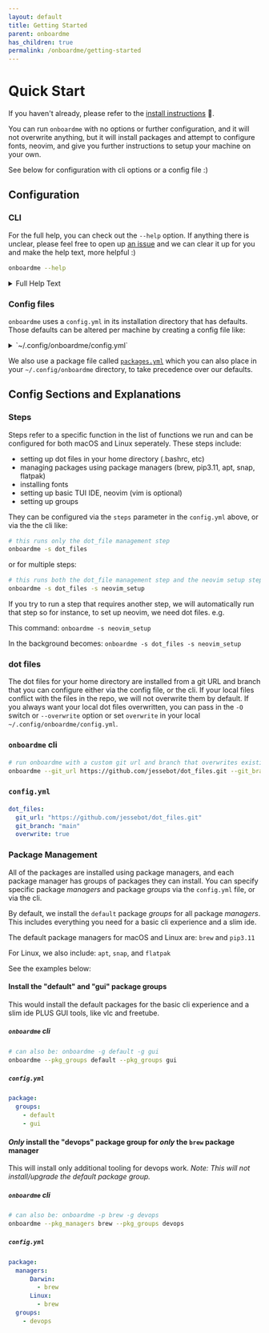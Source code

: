 ```yaml
---
layout: default
title: Getting Started
parent: onboardme
has_children: true
permalink: /onboardme/getting-started
---
```


# Quick Start

If you haven't already, please refer to the
[install instructions](https://jessebot.github.io/onboardme/onboardme/getting-started/installation) 🌱.

You can run `onboardme` with no options or further configuration, and it will
not overwrite anything, but it will install packages and attempt to configure
fonts, neovim, and give you further instructions to setup your machine on your own.

See below for configuration with cli options or a config file :)

## Configuration

### CLI

For the full help, you can check out the `--help` option. If anything there is
unclear, please feel free to open up [an issue](https://github.com/onboardme/issues)
and we can clear it up for you and make the help text, more helpful :)

```bash
onboardme --help
```

<details>
  <summary>Full Help Text</summary>

  [<img src='https://raw.githubusercontent.com/jessebot/onboardme/main/docs/onboardme/screenshots/help_text.svg' alt='screenshot of full output of onboardme --help'>](https://raw.githubusercontent.com/jessebot/onboardme/main/docs/onboardme/screenshots/help_text.svg)

</details>

### Config files

`onboardme` uses a `config.yml` in its installation directory that has defaults.
Those defaults can be altered per machine by creating a config file like:

<details>
  <summary>`~/.config/onboardme/config.yml`</summary>

  ```yaml
  ---
  # ______________________________________________________________ #
  #         Config file for the onboardme cli:                     #
  #          ~/.config/onboardme/config.yml                        #
  # -------------------------------------------------------------- #

  log:
    # Full path to a file you'd like to log to. Creates file if it doesn't exist
    file: ""
    # what level of logs to output (DEBUG, INFO, WARN, ERROR)
    level: "INFO"

  # steps refer to a specific function in the list of functions we run
  steps:
    # these are mac specific steps
    Darwin:
      - dot_files
      - packages
      - font_setup
      - neovim_setup
    # these are linux specific steps
    Linux:
      - dot_files
      - packages
      - font_setup
      - neovim_setup
      - group_setup

  dot_files:
    # personal git repo URL for your dot files, defaults to jessebot/dot_files
    git_url: "https://github.com/jessebot/dot_files.git"

    # the branch to use for the git repo above, defaults to main
    git_branch: "main"

    # !CAREFUL: runs a `git reset --hard`, which will overwite/delete files in ~
    # that conflict with the above defined git repo url and branch.
    # You should run the following to get the files that would be overwritten:
    # onboardme -s dot_files
    overwrite: false

  # This is the basic package config.
  package:
    # Remove any of the below pkg managers to only run the remaining pkg managers
    managers:
      # these are macOS specific steps
      Darwin:
        - brew
        - pip3.11
      # these are linux specific steps
      Linux:
        - brew
        - pip3.11
        - apt
        - snap
        - flatpak
    # list of extra existing packages groups to install
    groups:
      - default
      # uncomment these to add them as default installed package groups
      # - gaming
      # - work

  # known safe remote hosts that you expect to be able to ping and SSH into
  remote_hosts: []
    # has to be IP address or hostname like this example
    # - 192.168.42.42

  # setup iptable on Linux only
  firewall: false
  ```

  If the comments in this configuration file are unclear, please feel free to
  open up [an issue](https://github.com/onboardme/issues) and we'll help! :)

</details>

We also use a package file called
[`packages.yml`](https://github.com/jessebot/dot_files/blob/main/.config/onboardme/packages.yml)
which you can also place in your `~/.config/onboardme` directory, to take
precedence over our defaults.

## Config Sections and Explanations
### Steps
Steps refer to a specific function in the list of functions we run and can be
configured for both macOS and Linux seperately. These steps include:

- setting up dot files in your home directory (.bashrc, etc)
- managing packages using package managers (brew, pip3.11, apt, snap, flatpak)
- installing fonts
- setting up basic TUI IDE, neovim (vim is optional)
- setting up groups

They can be configured via the `steps` parameter in the `config.yml` above,
or via the the cli like:

```bash
# this runs only the dot_file management step
onboardme -s dot_files
```

or for multiple steps:

```bash
# this runs both the dot_file management step and the neovim setup step
onboardme -s dot_files -s neovim_setup
```

If you try to run a step that requires another step, we will automatically run
that step so for instance, to set up neovim, we need dot files. e.g.

This command: `onboardme -s neovim_setup`

In the background becomes: `onboardme -s dot_files -s neovim_setup`

### dot files
The dot files for your home directory are installed from a git URL and branch
that you can configure either via the config file, or the cli. If your local
files conflict with the files in the repo, we will not overwrite them by default.
If you always want your local dot files overwritten, you can pass in the `-O` switch
or `--overwrite` option or set `overwrite` in your local `~/.config/onboardme/config.yml`.

### `onboardme` cli
```bash
# run onboardme with a custom git url and branch that overwrites existing files
onboardme --git_url https://github.com/jessebot/dot_files.git --git_branch main --overwrite
```

### `config.yml`

```yaml
dot_files:
  git_url: "https://github.com/jessebot/dot_files.git"
  git_branch: "main"
  overwrite: true
```


### Package Management
All of the packages are installed using package managers, and each package
manager has groups of packages they can install. You can specify specific
package _managers_ and package _groups_ via the `config.yml` file, or via the cli.

By default, we install the `default` package _groups_ for all package _managers_.
This includes everything you need for a basic cli experience and a slim ide.

The default package managers for macOS and Linux are: `brew` and `pip3.11`

For Linux, we also include: `apt`, `snap`, and `flatpak`

See the examples below:

#### Install the "default" and "gui" package groups
This would install the default packages for the basic cli experience and a
slim ide PLUS GUI tools, like vlc and freetube.

##### `onboardme` cli

```bash
# can also be: onboardme -g default -g gui
onboardme --pkg_groups default --pkg_groups gui
```

##### `config.yml`

```yaml
package:
  groups:
    - default
    - gui
```

#### _Only_ install the "devops" package group for _only_ the `brew` package manager
This will install only additional tooling for devops work.
_Note: This will not install/upgrade the default package group._

##### `onboardme` cli

```bash
# can also be: onboardme -p brew -g devops
onboardme --pkg_managers brew --pkg_groups devops
```

##### `config.yml`

```yaml
package:
  managers:
      Darwin:
        - brew
      Linux:
        - brew
  groups:
    - devops
```

